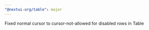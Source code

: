 ```yaml
---
"@nextui-org/table": major
---
```


Fixed normal cursor to cursor-not-allowed for disabled rows in Table
